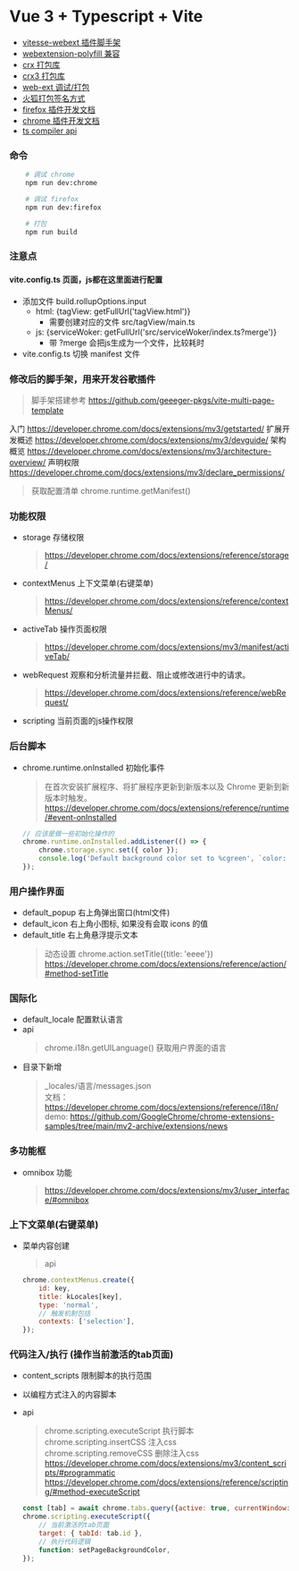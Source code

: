 # Vue 3 + Typescript + Vite

- [vitesse-webext 插件脚手架](https://github.com/zkp442910864/vitesse-webext/tree/main/src)
- [webextension-polyfill 兼容](https://github.com/mozilla/webextension-polyfill/)
- [crx 打包库](https://www.npmjs.com/package/crx)
- [crx3 打包库](https://www.npmjs.com/package/crx3)
- [web-ext 调试/打包](https://extensionworkshop.com/documentation/develop/web-ext-command-reference/#commands)
- [火狐打包签名方式](https://extensionworkshop.com/documentation/develop/getting-started-with-web-ext/#Signing_your_extension_for_distribution)
- [firefox 插件开发文档](https://extensionworkshop.com/documentation/develop/manifest-v3-migration-guide/s)
- [chrome 插件开发文档](https://developer.chrome.com/docs/extensions/mv3/intro/)
- [ts compiler api](https://github.com/microsoft/TypeScript/wiki/Using-the-Compiler-API)

### 命令

```bash
    # 调试 chrome
    npm run dev:chrome

    # 调试 firefox
    npm run dev:firefox

    # 打包
    npm run build
```

### 注意点

#### vite.config.ts 页面，js都在这里面进行配置

- 添加文件 build.rollupOptions.input
  - html: {tagView: getFullUrl('tagView.html')}
    - 需要创建对应的文件 src/tagView/main.ts
  - js: {serviceWoker: getFullUrl('src/serviceWoker/index.ts?merge')}
    - 带 ?merge 会把js生成为一个文件，比较耗时
- vite.config.ts 切换 manifest 文件

### 修改后的脚手架，用来开发谷歌插件

> 脚手架搭建参考 <https://github.com/geeeger-pkgs/vite-multi-page-template>

入门 <https://developer.chrome.com/docs/extensions/mv3/getstarted/>
扩展开发概述 <https://developer.chrome.com/docs/extensions/mv3/devguide/>
架构概览 <https://developer.chrome.com/docs/extensions/mv3/architecture-overview/>
声明权限 <https://developer.chrome.com/docs/extensions/mv3/declare_permissions/>

> 获取配置清单 chrome.runtime.getManifest() <br>

### 功能权限

- storage       存储权限
    > <https://developer.chrome.com/docs/extensions/reference/storage/>
- contextMenus  上下文菜单(右键菜单)
    > <https://developer.chrome.com/docs/extensions/reference/contextMenus/>
- activeTab     操作页面权限
    > <https://developer.chrome.com/docs/extensions/mv3/manifest/activeTab/>
- webRequest    观察和分析流量并拦截、阻止或修改进行中的请求。
    > <https://developer.chrome.com/docs/extensions/reference/webRequest/>
- scripting     当前页面的js操作权限

### 后台脚本

- chrome.runtime.onInstalled 初始化事件
    > 在首次安装扩展程序、将扩展程序更新到新版本以及 Chrome 更新到新版本时触发。 <br>
    <https://developer.chrome.com/docs/extensions/reference/runtime/#event-onInstalled>

    ```js
    // 应该是做一些初始化操作的
    chrome.runtime.onInstalled.addListener(() => {
        chrome.storage.sync.set({ color });
        console.log('Default background color set to %cgreen', `color: ${color}`);
    });
    ```

### 用户操作界面

- default_popup 右上角弹出窗口(html文件)
- default_icon 右上角小图标, 如果没有会取 icons 的值
- default_title 右上角悬浮提示文本
    > 动态设置 chrome.action.setTitle({title: 'eeee'}) <br>
    <https://developer.chrome.com/docs/extensions/reference/action/#method-setTitle>

### 国际化

- default_locale 配置默认语言
- api
    > chrome.i18n.getUILanguage() 获取用户界面的语言
- 目录下新增
    > _locales/语言/messages.json <br>
    > 文档：<https://developer.chrome.com/docs/extensions/reference/i18n/> <br>
    > demo: <https://github.com/GoogleChrome/chrome-extensions-samples/tree/main/mv2-archive/extensions/news>

### 多功能框

- omnibox 功能
    > <https://developer.chrome.com/docs/extensions/mv3/user_interface/#omnibox>

### 上下文菜单(右键菜单)

- 菜单内容创建
    > api

    ```js
    chrome.contextMenus.create({
        id: key,
        title: kLocales[key],
        type: 'normal',
        // 触发机制包括
        contexts: ['selection'],
    });
    ```

### 代码注入/执行 (操作当前激活的tab页面)

- content_scripts 限制脚本的执行范围
- 以编程方式注入的内容脚本
- api
    > chrome.scripting.executeScript 执行脚本<br>
    > chrome.scripting.insertCSS 注入css<br>
    > chrome.scripting.removeCSS 删除注入css<br>
    > <https://developer.chrome.com/docs/extensions/mv3/content_scripts/#programmatic> <br>
    > <https://developer.chrome.com/docs/extensions/reference/scripting/#method-executeScript> <br>

    ```js
    const [tab] = await chrome.tabs.query({active: true, currentWindow: true});
    chrome.scripting.executeScript({
        // 当前激活的tab页面
        target: { tabId: tab.id },
        // 执行代码逻辑
        function: setPageBackgroundColor,
    });
    ```
